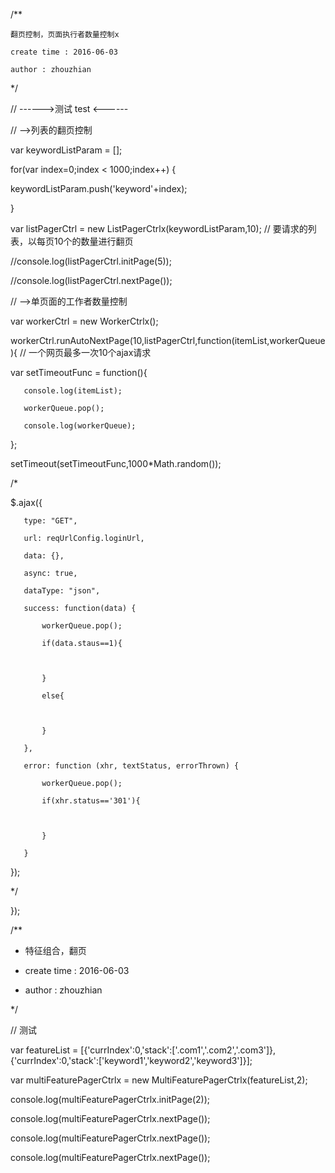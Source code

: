 /**

    翻页控制，页面执行者数量控制x

    create time : 2016-06-03

    author : zhouzhian

*/

// ------>测试  test <------


// -->列表的翻页控制

var keywordListParam = [];

for(var index=0;index < 1000;index++) {

   keywordListParam.push('keyword'+index);

}

var listPagerCtrl = new ListPagerCtrlx(keywordListParam,10);  // 要请求的列表，以每页10个的数量进行翻页

//console.log(listPagerCtrl.initPage(5));

//console.log(listPagerCtrl.nextPage());


// -->单页面的工作者数量控制

var workerCtrl = new WorkerCtrlx();

workerCtrl.runAutoNextPage(10,listPagerCtrl,function(itemList,workerQueue){  // 一个网页最多一次10个ajax请求

   var setTimeoutFunc = function(){

       console.log(itemList);

       workerQueue.pop();

       console.log(workerQueue);

   };

   setTimeout(setTimeoutFunc,1000*Math.random());

   /*

   $.ajax({

       type: "GET",

       url: reqUrlConfig.loginUrl,

       data: {},

       async: true,

       dataType: "json",

       success: function(data) {

           workerQueue.pop();

           if(data.staus==1){

               

           }

           else{

               

           }

       },

       error: function (xhr, textStatus, errorThrown) {

           workerQueue.pop();

           if(xhr.status=='301'){

               

           }

       }

   });

   */

});


/**

* 特征组合，翻页

* create time     :    2016-06-03

* author        :    zhouzhian

*/

// 测试

var featureList = [{'currIndex':0,'stack':['.com1','.com2','.com3']},{'currIndex':0,'stack':['keyword1','keyword2','keyword3']}];

var multiFeaturePagerCtrlx = new MultiFeaturePagerCtrlx(featureList,2);

console.log(multiFeaturePagerCtrlx.initPage(2));

console.log(multiFeaturePagerCtrlx.nextPage());

console.log(multiFeaturePagerCtrlx.nextPage());

console.log(multiFeaturePagerCtrlx.nextPage());
